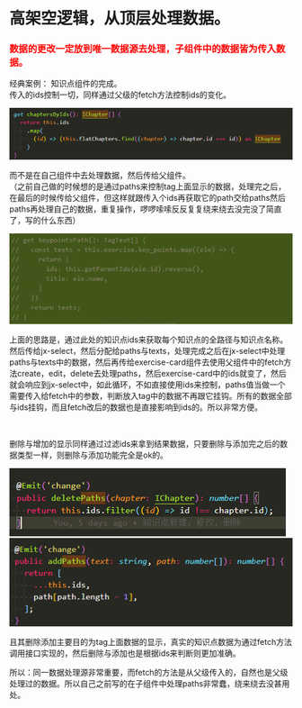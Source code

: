 # 高架空逻辑，从顶层处理数据。

### <font color="red">数据的更改一定放到唯一数据源去处理，子组件中的数据皆为传入数据。</font>  

经典案例： 知识点组件的完成。  
传入的ids控制一切，同样通过父级的fetch方法控制ids的变化。  

![image](./assets/jia-1.png)  

而不是在自己组件中去处理数据，然后传给父组件。  
（之前自己做的时候想的是通过paths来控制tag上面显示的数据，处理完之后，在最后的时候传给父组件，但这样就跟传入个ids再获取它的path交给paths然后paths再处理自己的数据，重复操作，啰啰嗦嗦反反复复绕来绕去没完没了简直了，写的什么东西）  

![image](./assets/jia-2.png)  

上面的思路是，通过此处的知识点ids来获取每个知识点的全路径与知识点名称。  
然后传给jx-select，然后分配给paths与texts，处理完成之后在jx-select中处理paths与texts中的数据，然后再传给exercise-card组件去使用父组件中的fetch方法create，edit，delete去处理paths，然后exercise-card中的ids就变了，然后就会响应到jx-select中，如此循环，不如直接使用ids来控制，paths值当做一个需要传入给fetch中的参数，判断放入tag中的数据不再跟它挂钩。所有的数据全部与ids挂钩，而且fetch改后的数据也是直接影响到ids的。所以非常方便。  

<br/>

删除与增加的显示同样通过过滤ids来拿到结果数据，只要删除与添加完之后的数据类型一样，则删除与添加功能完全是ok的。  

![image](./assets/jia-3.png)  
![image](./assets/jia-4.png)  

且其删除添加主要目的为tag上面数据的显示，真实的知识点数据为通过fetch方法调用接口实现的，然后删除与添加也是根据ids来判断则更加准确。  

所以：同一数据处理源非常重要，而fetch的方法是从父级传入的，自然也是父级处理过的数据。所以自己之前写的在子组件中处理paths非常蠢，绕来绕去没甚用处。  